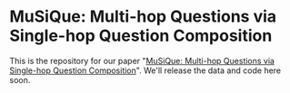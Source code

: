 # MuSiQue: Multi-hop Questions via Single-hop Question Composition

This is the repository for our paper "[MuSiQue: Multi-hop Questions via Single-hop Question Composition](https://arxiv.org/pdf/2108.00573.pdf)". We'll release the data and code here soon.
